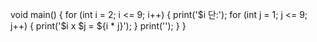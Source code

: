 void main() {
  for (int i = 2; i <= 9; i++) {
    print('$i 단:');
    for (int j = 1; j <= 9; j++) {
      print('$i x $j = ${i * j}');
    }
    print('');
  }
}